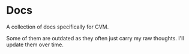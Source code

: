 # Docs

A collection of docs specifically for CVM.

Some of them are outdated as they often just carry my raw thoughts.  I'll update them over time.
